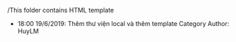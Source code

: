 /This folder contains HTML template
- 18:00 19/6/2019: Thêm thư viện local và thêm template Category
Author: HuyLM